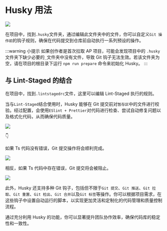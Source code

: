 # Husky 用法

![](/QQ20250115-164245.png)

在项目中，找到`.husky`文件夹，通过编辑此文件夹中的文件，你可以自定义`Git 操作前`的钩子规则，确保在代码提交到仓库前自动执行一系列预设的操作。

:::warning 小提示
如果创作者是首次拉取 AP 项目，可能会发现项目中的 `.husky` 文件夹下缺少必要的`_`文件夹中没有文件，导致 Git 钩子无法生效。若该文件夹为空，请在项目的根目录下运行 `npm run prepare` 命令来初始化 Husky。
:::

## 与 Lint-Staged 的结合

在项目中，找到`.lintstagedrc`文件，这里可以编辑 Lint-Staged 执行的规则。

当与`Lint-Staged`结合使用时，Husky 能够在 Git 提交前对`暂存区`中的文件进行校验。经过配置，会使用`ESlint + Prettier`对代码进行检查、尝试自动修复问题以及格式化代码，从而确保代码质量。

![](/QQ20250115-165106.png)

👇

如果 Ts 代码没有错误，Git 提交操作将会顺利完成。

![](/QQ20250115-164848.png)

相反，如果 Ts 代码中存在错误，Git 提交将会被阻止。

![](/QQ20250115-181214.png)

此外，Husky 还支持多种 Git 钩子，包括但不限于`Git 提交`、`Git 推送`、`Git 拉取`、`Git 重置`、`Git 检出`、`Git 合并`以及`Git 标签`等操作。你可以根据项目需求，在这些钩子中设置自动运行的脚本，以实现更加灵活和定制化的代码管理和质量控制流程。

通过充分利用 Husky 的功能，你可以显著提升团队协作效率，确保代码库的稳定性和一致性。
